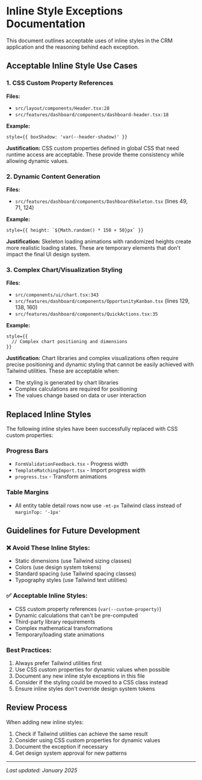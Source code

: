 # Inline Style Exceptions Documentation

This document outlines acceptable uses of inline styles in the CRM application and the reasoning behind each exception.

## Acceptable Inline Style Use Cases

### 1. CSS Custom Property References

**Files:**
- `src/layout/components/Header.tsx:28`
- `src/features/dashboard/components/dashboard-header.tsx:18`

**Example:**
```tsx
style={{ boxShadow: 'var(--header-shadow)' }}
```

**Justification:** CSS custom properties defined in global CSS that need runtime access are acceptable. These provide theme consistency while allowing dynamic values.

### 2. Dynamic Content Generation

**Files:**
- `src/features/dashboard/components/DashboardSkeleton.tsx` (lines 49, 71, 124)

**Example:**
```tsx
style={{ height: `${Math.random() * 150 + 50}px` }}
```

**Justification:** Skeleton loading animations with randomized heights create more realistic loading states. These are temporary elements that don't impact the final UI design system.

### 3. Complex Chart/Visualization Styling

**Files:**
- `src/components/ui/chart.tsx:343`
- `src/features/dashboard/components/OpportunityKanban.tsx` (lines 129, 138, 160)
- `src/features/dashboard/components/QuickActions.tsx:35`

**Example:**
```tsx
style={{
  // Complex chart positioning and dimensions
}}
```

**Justification:** Chart libraries and complex visualizations often require precise positioning and dynamic styling that cannot be easily achieved with Tailwind utilities. These are acceptable when:
- The styling is generated by chart libraries
- Complex calculations are required for positioning
- The values change based on data or user interaction

## Replaced Inline Styles

The following inline styles have been successfully replaced with CSS custom properties:

### Progress Bars
- `FormValidationFeedback.tsx` - Progress width
- `TemplateMatchingImport.tsx` - Import progress width  
- `progress.tsx` - Transform animations

### Table Margins
- All entity table detail rows now use `-mt-px` Tailwind class instead of `marginTop: '-1px'`

## Guidelines for Future Development

### ❌ Avoid These Inline Styles:
- Static dimensions (use Tailwind sizing classes)
- Colors (use design system tokens)
- Standard spacing (use Tailwind spacing classes)
- Typography styles (use Tailwind text utilities)

### ✅ Acceptable Inline Styles:
- CSS custom property references (`var(--custom-property)`)
- Dynamic calculations that can't be pre-computed
- Third-party library requirements
- Complex mathematical transformations
- Temporary/loading state animations

### Best Practices:
1. Always prefer Tailwind utilities first
2. Use CSS custom properties for dynamic values when possible
3. Document any new inline style exceptions in this file
4. Consider if the styling could be moved to a CSS class instead
5. Ensure inline styles don't override design system tokens

## Review Process

When adding new inline styles:
1. Check if Tailwind utilities can achieve the same result
2. Consider using CSS custom properties for dynamic values
3. Document the exception if necessary
4. Get design system approval for new patterns

---

*Last updated: January 2025*